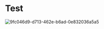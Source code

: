 # Test


<html lang="fr">
<head>
  <meta charset="UTF-8">
  <meta name="viewport" content="width=device-width, initial-scale=1.0">
  


<body>
  <img 
    src="https://github.com/user-attachments/assets/0480379e-0507-41ca-a736-ffc528856ef1"
    alt="9fc046d9-d713-462e-b6ad-0e832036a5a5">
</body>


